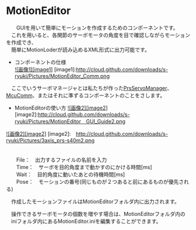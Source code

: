MotionEditor
============
　　GUIを用いて簡単にモーションを作成するためのコンポーネントです。  
　これを用いると、各関節のサーボモータの角度を目で確認しながらモーションを作成でき、  
　簡単にMotionLoderが読み込めるXML形式に出力可能です。  

+ コンポーネントの仕様  
[![画像1][image1]](http://cloud.github.com/downloads/s-ryuki/Pictures/MotionEditor_Comm.png)
[image1]:http://cloud.github.com/downloads/s-ryuki/Pictures/MotionEditor_Comm.png

　ここでいうサーボマネージャとは私たちが作った[PrsServoManager](http://cloud.github.com/downloads/s-ryuki/PrsServoManager)、
[McuComm](http://cloud.github.com/downloads/s-ryuki/McuComm)、またはそれに準ずるコンポーネントのことをさします。  

+ MotionEditorの使い方
[![画像2][image2]](http://cloud.github.com/downloads/s-ryuki/Pictures/MotionEditor＿GUI_Guide2.png)
[image2]:http://cloud.github.com/downloads/s-ryuki/Pictures/MotionEditor＿GUI_Guide2.png

[![画像2][image2]](http://cloud.github.com/downloads/s-ryuki/Pictures/3axis_prs-s40m2.png)
[image2]:　http://cloud.github.com/downloads/s-ryuki/Pictures/3axis_prs-s40m2.png  
　　


　　File：　出力するファイルの名前を入力  
　　Time：　サーボを目的角度まで動かすのにかける時間[ms]  
　　Wait：　目的角度に動いたあとの待機時間[ms]  
　　Pose：　モーションの番号(同じものが２つあると前にあるものが優先される)  


　作成したモーションファイルはMotionEditorフォルダ内に出力されます。

　操作できるサーボモータの個数を増やす場合は、MotionEditorフォルダ内の  
　iniフォルダ内にあるMotionEditor.iniを編集することができます。  
  
